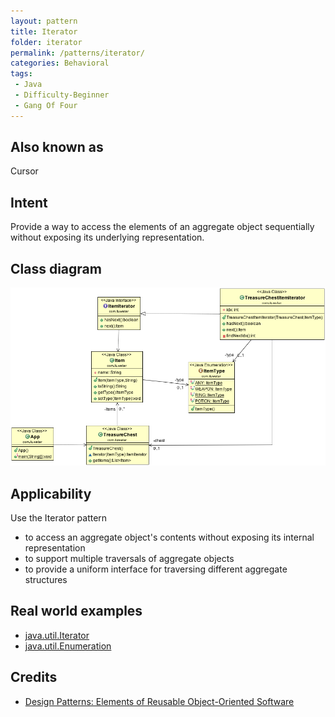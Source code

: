 ```yaml
---
layout: pattern
title: Iterator
folder: iterator
permalink: /patterns/iterator/
categories: Behavioral
tags:
 - Java
 - Difficulty-Beginner
 - Gang Of Four
---
```


## Also known as
Cursor

## Intent
Provide a way to access the elements of an aggregate object
sequentially without exposing its underlying representation.

## Class diagram
![alt text](./etc/iterator_1.png "Iterator")

## Applicability
Use the Iterator pattern

* to access an aggregate object's contents without exposing its internal representation
* to support multiple traversals of aggregate objects
* to provide a uniform interface for traversing different aggregate structures

## Real world examples

* [java.util.Iterator](http://docs.oracle.com/javase/8/docs/api/java/util/Iterator.html)
* [java.util.Enumeration](http://docs.oracle.com/javase/8/docs/api/java/util/Enumeration.html)

## Credits

* [Design Patterns: Elements of Reusable Object-Oriented Software](http://www.amazon.com/Design-Patterns-Elements-Reusable-Object-Oriented/dp/0201633612)
